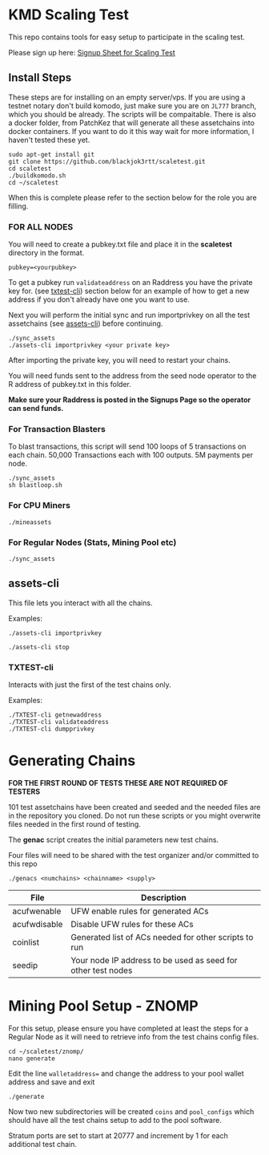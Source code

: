 # KMD Scaling Test 

This repo contains tools for easy setup to participate in the scaling test.

Please sign up here: [Signup Sheet for Scaling Test](http://pad.supernet.org/Stress_Test_Signups)

## Install Steps
These steps are for installing on an empty server/vps. If you are using a testnet notary don't build komodo, just make sure you are on `JL777` branch, which you should be already. The scripts will be compaitable. There is also a docker folder, from PatchKez that will generate all these assetchains into docker containers. If you want to do it this way wait for more information, I haven't tested these yet. 

```shell
sudo apt-get install git
git clone https://github.com/blackjok3rtt/scaletest.git
cd scaletest
./buildkomodo.sh
cd ~/scaletest
```

When this is complete please refer to the section below for the role you are filling.

### FOR ALL NODES

You will need to create a pubkey.txt file and place it in the **scaletest** directory in the format.

```shell
pubkey=<yourpubkey>
```

To get a pubkey run `validateaddress` on an Raddress you have the private key for. (see [txtest-cli](#txtest-cli)) section below for an example of how to get a new address if you don't already have one you want to use.

Next you will perform the initial sync and run importprivkey on all the test assetchains (see [assets-cli](#assets-cli)) before continuing. 

```shell
./sync_assets
./assets-cli importprivkey <your private key>
```

After importing the private key, you will need to restart your chains.

You will need funds sent to the address from the seed node operator to the R address of pubkey.txt in this folder.

**Make sure your Raddress is posted in the Signups Page so the operator can send funds.**

### For Transaction Blasters

To blast transactions, this script will send 100 loops of 5 transactions on each chain. 50,000 Transactions each with 100 outputs. 5M payments per node.

```shell
./sync_assets
sh blastloop.sh
```

### For CPU Miners

```shell
./mineassets
```

### For Regular Nodes (Stats, Mining Pool etc)
```shell
./sync_assets
```

## assets-cli 

This file lets you interact with all the chains.

Examples:
```shell
./assets-cli importprivkey

./assets-cli stop
```

### TXTEST-cli 

Interacts with just the first of the test chains only.

Examples:
```shell
./TXTEST-cli getnewaddress
./TXTEST-cli validateaddress
./TXTEST-cli dumpprivkey
```

# Generating Chains

**FOR THE FIRST ROUND OF TESTS THESE ARE NOT REQUIRED OF TESTERS**

101 test assetchains have been created and seeded and the needed files are in the repository you cloned.  Do not run these scripts or you might overwrite files needed in the first round of testing.

The **genac** script creates the initial parameters new test chains. 

Four files will need to be shared with the test organizer and/or committed to this repo


```shell
./genacs <numchains> <chainname> <supply>
```

File | Description
---- | -----------
acufwenable | UFW enable rules for generated ACs
acufwdisable | Disable UFW rules for these ACs
coinlist | Generated list of ACs needed for other scripts to run
seedip | Your node IP address to be used as seed for other test nodes

# Mining Pool Setup - ZNOMP

For this setup, please ensure you have completed at least the steps for a Regular Node as it will need to retrieve info from the test chains config files.

```shell
cd ~/scaletest/znomp/
nano generate
```

Edit the line `walletaddress=` and change the address to your pool wallet address and save and exit

```shell
./generate
```

Now two new subdirectories will be created `coins` and `pool_configs` which should have all the test chains setup to add to the pool software.

Stratum ports are set to start at 20777 and increment by 1 for each additional test chain.
